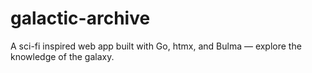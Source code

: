 # galactic-archive
A sci-fi inspired web app built with Go, htmx, and Bulma — explore the knowledge of the galaxy.
